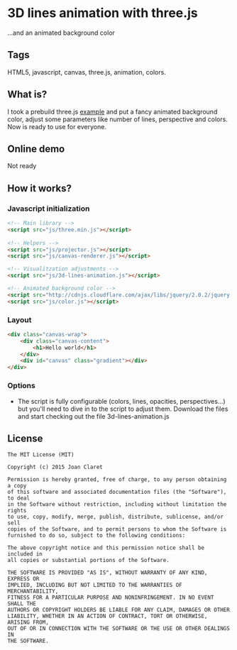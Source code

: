 3D lines animation with three.js 
========================================
...and an animated background color


Tags
-----------
HTML5, javascript, canvas, three.js, animation, colors.


What is?
-----------

I took a prebuild three.js [example](http://threejs.org/examples/#canvas_lines) and put a fancy animated background color, adjust some parameters like number of lines, perspective and colors. Now is ready to use for everyone.


Online demo
-----------
Not ready


How it works?
-----------

### Javascript initialization

```html
<!-- Main library -->
<script src="js/three.min.js"></script>
      
<!-- Helpers -->
<script src="js/projector.js"></script>
<script src="js/canvas-renderer.js"></script>

<!-- Visualitzation adjustments -->
<script src="js/3d-lines-animation.js"></script>

<!-- Animated background color -->
<script src="http://cdnjs.cloudflare.com/ajax/libs/jquery/2.0.2/jquery.min.js"></script>
<script src="js/color.js"></script>
```

### Layout

```html
<div class="canvas-wrap">
    <div class="canvas-content">
        <h1>Hello world</h1>
    </div>
    <div id="canvas" class="gradient"></div>
</div>
```

### Options

* The script is fully configurable (colors, lines, opacities, perspectives...) but you'll need to dive in to the script to adjust them. Download the files and start checking out the file 3d-lines-animation.js


License
-------

    The MIT License (MIT)

    Copyright (c) 2015 Joan Claret

    Permission is hereby granted, free of charge, to any person obtaining a copy
    of this software and associated documentation files (the "Software"), to deal
    in the Software without restriction, including without limitation the rights
    to use, copy, modify, merge, publish, distribute, sublicense, and/or sell
    copies of the Software, and to permit persons to whom the Software is
    furnished to do so, subject to the following conditions:

    The above copyright notice and this permission notice shall be included in
    all copies or substantial portions of the Software.

    THE SOFTWARE IS PROVIDED "AS IS", WITHOUT WARRANTY OF ANY KIND, EXPRESS OR
    IMPLIED, INCLUDING BUT NOT LIMITED TO THE WARRANTIES OF MERCHANTABILITY,
    FITNESS FOR A PARTICULAR PURPOSE AND NONINFRINGEMENT. IN NO EVENT SHALL THE
    AUTHORS OR COPYRIGHT HOLDERS BE LIABLE FOR ANY CLAIM, DAMAGES OR OTHER
    LIABILITY, WHETHER IN AN ACTION OF CONTRACT, TORT OR OTHERWISE, ARISING FROM,
    OUT OF OR IN CONNECTION WITH THE SOFTWARE OR THE USE OR OTHER DEALINGS IN
    THE SOFTWARE.